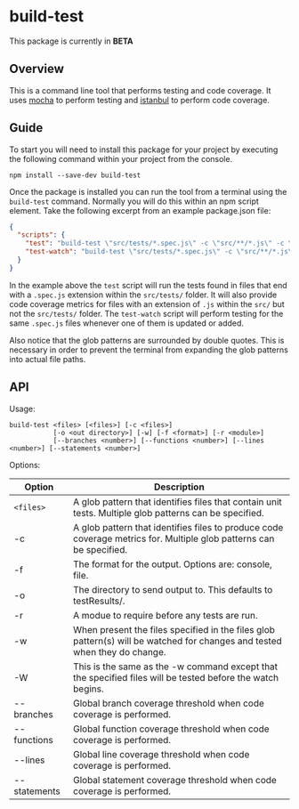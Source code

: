 # build-test

This package is currently in **BETA**

## Overview

This is a command line tool that performs testing and code coverage.
It uses [mocha](https://www.npmjs.com/package/mocha) to perform testing and [istanbul](https://www.npmjs.com/package/istanbul) to perform
code coverage.

## Guide

To start you will need to install this package for your project by executing the following command within your project from the console.

```
npm install --save-dev build-test
``` 
Once the package is installed you can run the tool from a terminal using the `build-test` command.  Normally you will
do this within an npm script element.  Take the following excerpt from an example package.json file:

```JSON
{
  "scripts": {
    "test": "build-test \"src/tests/*.spec.js\" -c \"src/**/*.js\" -c \"!src/tests/**/*.js\" ",
    "test-watch": "build-test \"src/tests/*.spec.js\" -c \"src/**/*.js\" -c \"!src/tests/**/*.js\" -w",
  }
}
```

In the example above the `test` script will run the tests found in files that end with a `.spec.js` extension within the `src/tests/` folder.
It will also provide code coverage metrics for files with an extension of `.js` within the `src/` but not the `src/tests/` folder.
The `test-watch` script will perform testing for the same `.spec.js` files whenever one of them is updated or added.

Also notice that the glob patterns are surrounded by double quotes.  This is necessary in order to prevent the terminal from expanding
the glob patterns into actual file paths.

## API

Usage:
```
build-test <files> [<files>] [-c <files>]  
           [-o <out directory>] [-w] [-f <format>] [-r <module>]  
           [--branches <number>] [--functions <number>] [--lines <number>] [--statements <number>]
```
Options:

| Option | Description |
| ---    | ---         |
| `<files>` | A glob pattern that identifies files that contain unit tests.  Multiple glob patterns can be specified. |
| -c     | A glob pattern that identifies files to produce code coverage metrics for. Multiple glob patterns can be specified. |
| -f     | The format for the output.  Options are: console, file. |
| -o     | The directory to send output to.  This defaults to testResults/. |
| -r     | A modue to require before any tests are run. |
| -w     | When present the files specified in the files glob pattern(s) will be watched for changes and tested when they do change. |
| -W     | This is the same as the -w command except that the specified files will be tested before the watch begins. |
| --branches    | Global branch coverage threshold when code coverage is performed. |
| --functions   | Global function coverage threshold when code coverage is performed. |
| --lines       | Global line coverage threshold when code coverage is performed. |
| --statements  | Global statement coverage threshold when code coverage is performed. |